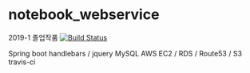 # notebook_webservice
2019-1 졸업작품
[![Build Status](https://travis-ci.org/l10032503/notebook_webservice.svg?branch=master)](https://travis-ci.org/l10032503/notebook_webservice)

Spring boot
handlebars / jquery
MySQL
AWS EC2 / RDS / Route53 / S3
travis-ci
